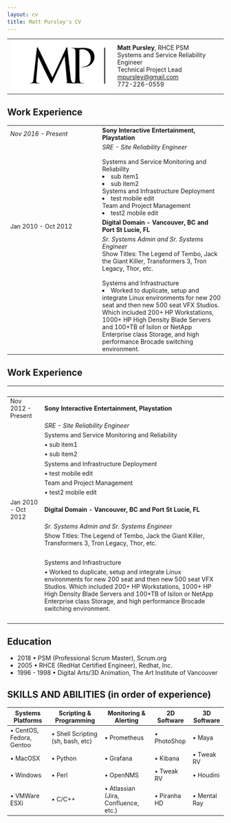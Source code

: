 ```yaml
---
layout: cv
title: Matt Pursley's CV
---
```


<center><div id="contact_table">
  <table width="800">
  <tr>
    <td align="right">
      <img src="assets/matt pursley resume logo v2 cropped.png" width="300">
    </td>
    <td align="left">
      <b>Matt Pursley</b>, RHCE PSM<br>
      Systems and Service Reliability Engineer<br>
      Technical Project Lead<br>
      <div id="webaddress">
        <i class="fi-mail"></i> 
        <a href="mailto:mpursley@gmail.com">mpursley@gmail.com</a><br>
      </div>
      <div id="webaddress">
        <i class="fi-telephone"></i> 772-226-0559 
      </div> 
    </td>
  </tr>
</table></div>
</center>

## Work Experience

<table width="800">
  <tr>
    <td width="200">
      <i>Nov 2016 - Present</i>
    </td>
    <td>
      <b>Sony Interactive Entertainment, Playstation</b>
    </td>
  </tr>
  <tr>
    <td>
    </td>
    <td>
      <i>SRE - Site Reliability Engineer</i>
      <br><br>
      Systems and Service Monitoring and Reliability
        <li>sub item1</li>
        <li>sub item2</li>
      Systems and Infrastructure Deployment
        <li>test mobile edit</li>
      Team and Project Management 
        <li>test2 mobile edit</li>
    </td>
  </tr>
  <tr>
    <td>
      Jan 2010 - Oct 2012
    </td>
    <td>
      <b>Digital Domain - Vancouver, BC and Port St Lucie, FL</b>
    </td>
  </tr>
  <tr>
    <td>
    </td>
    <td>
      <i>Sr. Systems Admin and Sr. Systems Engineer</i><br>
      Show Titles: The Legend of Tembo, Jack the Giant Killer, Transformers 3, Tron Legacy, Thor, etc.
      <br><br>
      Systems and Infrastructure
      <li> Worked to duplicate, setup and integrate Linux environments for new 200 seat and then new 500 seat VFX Studios.     
           Which included 200+ HP Workstations, 1000+ HP High Density Blade Servers and 100+TB of Isilon or NetApp Enterprise
           class Storage, and high performance Brocade switching environment.</li>
    </td>
  </tr>
</table>
  
## Work Experience

&nbsp;              | &nbsp;
--------------------|--------------------------------------------
Nov 2012 - Present  | <b>Sony Interactive Entertainment, Playstation</b>
&nbsp;              | <i>SRE - Site Reliability Engineer</i>
&nbsp;              | Systems and Service Monitoring and Reliability
&nbsp;              | • sub item1
&nbsp;              | • sub item2
&nbsp;              | Systems and Infrastructure Deployment
&nbsp;              | • test mobile edit
&nbsp;              | Team and Project Management
&nbsp;              | • test2 mobile edit
Jan 2010 - Oct 2012 | <b>Digital Domain - Vancouver, BC and Port St Lucie, FL</b>
&nbsp;              | <i>Sr. Systems Admin and Sr. Systems Engineer</i><br>
&nbsp;              | Show Titles: The Legend of Tembo, Jack the Giant Killer, Transformers 3, Tron Legacy, Thor, etc.
&nbsp;              | 
&nbsp;              | Systems and Infrastructure
&nbsp;              |  • Worked to duplicate, setup and integrate Linux environments for new 200 seat and then new 500 seat VFX Studios. Which included 200+ HP Workstations, 1000+ HP High Density Blade Servers and 100+TB of Isilon or NetApp Enterprise class Storage, and high performance Brocade switching environment.
&nbsp;              | &nbsp;              





## Education

* 2018 • PSM (Professional Scrum Master), Scrum.org
* 2005 • RHCE (RedHat Certified Engineer), Redhat, Inc.
* 1996 - 1998 • Digital Arts/3D Animation, The Art Institute of Vancouver


## SKILLS AND ABILITIES (in order of experience)

Systems Platforms | Scripting & Programming | Monitoring & Alerting | 2D Software | 3D Software
------------------|-------------------------|-----------------------|-------------|------------
• CentOS, Fedora, Gentoo | • Shell Scripting (sh, bash, etc)| • Prometheus | • PhotoShop | • Maya
• MacOSX | • Python | • Grafana | • Kibana | • Tweak RV
• Windows | • Perl | • OpenNMS | • Tweak RV | • Houdini
• VMWare ESXi | • C/C++ | • Atlassian (Jira, Confluence, etc.) | • Piranha HD | • Mental Ray

